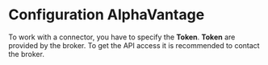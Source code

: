 # Configuration AlphaVantage

To work with a connector, you have to specify the **Token**. **Token** are provided by the broker. To get the API access it is recommended to contact the broker. 
